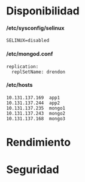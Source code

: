 # Disponibilidad

#### /etc/sysconfig/selinux
    SELINUX=disabled

#### /etc/mongod.conf
    replication:
      replSetName: drendon

#### /etc/hosts
    10.131.137.169  app1
    10.131.137.244  app2
    10.131.137.235  mongo1
    10.131.137.243  mongo2
    10.131.137.168  mongo3

# Rendimiento

# Seguridad
